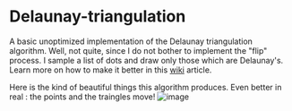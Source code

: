 # Delaunay-triangulation
A basic unoptimized implementation of the Delaunay triangulation algorithm. Well, not quite, since I do not bother to implement the "flip" process. I sample a list of dots and draw only those which are Delaunay's. Learn more on how to make it better in this [wiki](https://en.wikipedia.org/wiki/Delaunay_triangulation) article.

Here is the kind of beautiful things this algorithm produces. Even better in real : the points and the traingles move!
![image](https://user-images.githubusercontent.com/56414983/115128867-dd3fbd80-9fae-11eb-8575-b86d410270d3.png)





